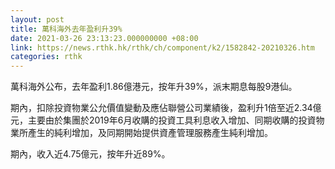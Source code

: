 ```yaml
---
layout: post
title: 萬科海外去年盈利升39%
date: 2021-03-26 23:13:23.000000000 +08:00
link: https://news.rthk.hk/rthk/ch/component/k2/1582842-20210326.htm
categories: rthk
---
```


萬科海外公布，去年盈利1.86億港元，按年升39%，派末期息每股9港仙。

期內，扣除投資物業公允價值變動及應佔聯營公司業績後，盈利升1倍至近2.34億元，主要由於集團於2019年6月收購的投資工具利息收入增加、同期收購的投資物業所產生的純利增加，及同期開始提供資產管理服務產生純利增加。

期內，收入近4.75億元，按年升近89%。
